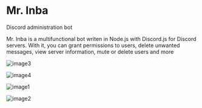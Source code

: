 # Mr. Inba
Discord administration bot

Mr. Inba is a multifunctional bot writen in Node.js with Discord.js for Discord servers. With it, you can grant permissions to users, delete unwanted messages, view server information, mute or delete users and more

![image3](https://i.imgur.com/ZuPIimk.png)

![image4](https://i.imgur.com/JiBblvK.png)

![image1](https://i.imgur.com/yIyyALi.png)

![image2](https://i.imgur.com/goo4RIb.png)

